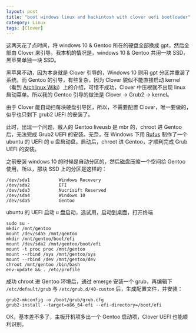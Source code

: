 ```yaml
---
layout: post
title: "boot windows linux and hackintosh with clover uefi bootloader"
category: Linux
tags: [Clover]
---
```


这两天花了点时间，将 windows 10 & Gentoo 所在的硬盘全部换成 gpt，然后全部由 Clover 来引导。我本机的情况是，windows 10 & Gentoo 共用一块 SSD，黑苹果单独一块 SSD。

黑苹果不动，因为本身就是 Clover 引导的，Windows 10 则用 gpt 分区并重装了系统。而 Gentoo 的引导，有些复杂，因为 Clover 貌似不能直接启动 kernel （看到 [Archlinux Wiki](https://wiki.archlinux.org/index.php/Clover)）上的介绍，可惜不成功，Clover 中压根就不出现 linux 启动菜单。所以我的 Gentoo 引导的做法是 Clover -> Grub2 -> kernel。

由于 Clover 能自动扫每块硬盘引导区，所以，不需要配置 Clover，唯一要做的，似乎也只剩下 grub2 UEFI 的安装了。

此时，出现一个问题，敝人的 Gentoo liveusb 是 mbr 的，chroot 进 Gentoo 后，无法完成 Grub2 UEFI 的安装。无奈，在 Windows 下用 [Rufus](http://rufus.akeo.ie) 制作了一个 ubuntu 的 UEFI 的 u 盘启动盘。启动后，chroot 进 Gentoo，才顺利完成 Grub UEFI 的安装。

之前安装 windows 10 的时候是自动分区的，然后磁盘压缩一个空间给 Gentoo 使用，所以，那块 SSD 上的分区是这样的：

```
/dev/sda1 			Windows Recovery
/dev/sda2 			EFI
/dev/sda3 			Nucrisift Reserved
/dev/sda4 			Windows 10
/dev/sda5 			Gentoo
```

ubuntu 的 UEFI 启动 u 盘启动，选试用，启动到桌面，打开终端

```
sudo su -
mkdir /mnt/gentoo
mount /dev/sda5 /mnt/gentoo
mkdir /mnt/gentoo/boot/efi
mount /dev/sda2 /mnt/gentoo/boot/efi
mount -t proc proc /mnt/gentoo
mount --rbind /sys /mnt/gentoo/sys
mount --rbind /dev /mnt/gentoo/dev
chroot /mnt/gentoo /bin/bash
env-update && . /etc/profile
```

成功 chroot 进 Gentoo 环境后，通过 emerge 安装一个 grub，再编辑下 `/etc/default/grub` 与 `/etc/grub.d/40-custom` 后，生成配置文件，并安装：

```
grub2-mkconfig -o /boot/grub/grub.cfg
grub2-install --target=x86_64-efi --efi-directory=/boot/efi
```

OK，基本差不多了，主板开机项多出一个 Gentoo 启动项，Clover UEFI 也能顺利识别。